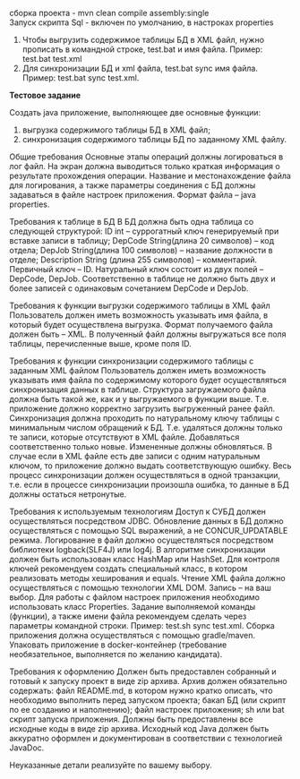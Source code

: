 сборка проекта - mvn clean compile assembly:single  
Запуск скрипта Sql - включен по умолчанию, в настроках properties
1) Чтобы выгрузить содержимое таблицы БД в XML файл, нужно прописать в командной строке, test.bat и имя файла. Пример: test.bat test.xml
2) Для синхронизации БД и xml файла, test.bat sync имя файла.  Пример: test.bat sync test.xml. 

<b>Тестовое задание</b>

Создать java приложение, выполняющее две основные функции:
1) выгрузка содержимого таблицы БД в XML файл;
2) синхронизация содержимого таблицы БД по заданному XML файлу.

Общие требования
Основные этапы операций должны логироваться в лог файл. На экран должна выводиться только краткая информация о результате прохождения операции.
Название и местонахождение файла для логирования, а также параметры соединения с БД должны задаваться в файле настроек приложения. Формат файла – java properties.

Требования к таблице в БД
В БД должна быть одна таблица со следующей структурой:
ID int  – суррогатный ключ генерируемый при вставке записи в таблицу;
DepCode String(длина 20 символов) – код отдела;
DepJob String(длина 100 символов) – название должности в отделе;
Description String (длина 255 символов) – комментарий.
Первичный ключ – ID.
Натуральный ключ состоит из двух полей – DepCode, DepJob. Соответственно в таблице не должно быть двух и более записей с одинаковым сочетанием DepCode и DepJob.

Требования к функции выгрузки содержимого таблицы в XML файл
Пользователь должен иметь возможность указывать имя файла, в который будет осуществлена выгрузка.
Формат получаемого файла должен быть – XML.
В полученный файл должны выгружаться все поля таблицы, перечисленные выше, кроме поля ID.

Требования к функции синхронизации содержимого таблицы c заданным XML файлом 
Пользователь должен иметь возможность указывать имя файла по содержимому которого будет осуществляться синхронизация данных в таблице.
Структура загружаемого файла должна быть такой же, как и у выгружаемого в функции выше. Т.е. приложение должно корректно загрузить выгруженный ранее файл.
Синхронизация должна проходить по натуральному ключу таблицы с минимальным числом обращений к БД. Т.е. удаляться должны только те записи, которые отсутствуют в XML файле. Добавляться соответственно только новые. Измененные должны обновляться.
В случае если в XML файле есть две записи с одним натуральным ключом, то приложение должно выдать соответствующую ошибку.
Весь процесс синхронизации должен осуществляться в одной транзакции, т.е. если в процессе синхронизации произошла ошибка, то данные в БД должны остаться нетронутые.

Требования к используемым технологиям
Доступ к СУБД должен осуществляться посредством JDBC.
Обновление данных в БД должно осуществляться с помощью SQL выражений, а не CONCUR_UPDATABLE режима.
Логирование в файл должно осуществляться посредством библиотеки logback(SLF4J) или log4j.
В алгоритме синхронизации должен быть использован класс HashMap или HashSet. Для контроля ключей рекомендуем создать специальный класс, в котором реализовать методы хеширования и equals.
Чтение XML файла должно осуществляться с помощью технологии XML DOM. Запись – на ваш выбор.
Для работы с файлом настроек приложения необходимо использовать класс Properties.
Задание выполняемой команды (функции), а также имени файла рекомендуем сделать через параметры командной строки. Пример: test.sh sync test.xml.
Сборка приложения должна осуществляться с помощью gradle/maven.
Упаковать приложение в docker-контейнер (требование необязательное, выполняется по желанию кандидата).

Требования к оформлению
Должен быть предоставлен собранный и готовый к запуску проект в виде zip архива. Архив должен обязательно содержать:
файл README.md, в котором нужно кратко описать, что необходимо выполнить перед запуском проекта;
бакап БД (или скрипт по ее созданию и наполнению);
файл настроек приложения;
sh или bat скрипт запуска приложения.
Должны быть предоставлены все исходные коды в виде zip архива. Исходный код Java должен быть аккуратно оформлен и документирован в соответствии с технологией JavaDoc.

Неуказанные детали реализуйте по вашему выбору.

